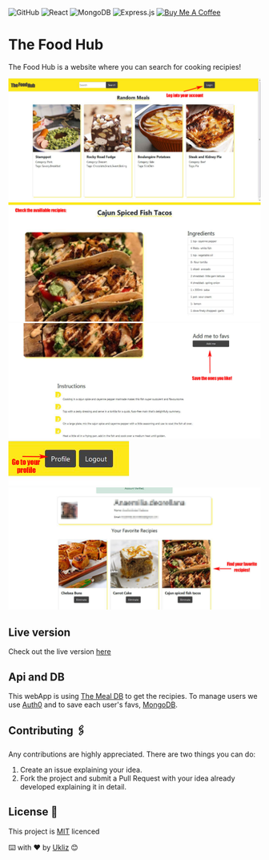 ![GitHub](https://img.shields.io/github/license/Uklizdev/The-Food-Hub?style=for-the-badge) ![React](https://img.shields.io/badge/React-20232A?style=for-the-badge&logo=react&logoColor=61DAFB) ![MongoDB](https://img.shields.io/badge/MongoDB-4EA94B?style=for-the-badge&logo=mongodb&logoColor=white) <img alt="Express.js" src="https://img.shields.io/badge/express.js-%23404d59.svg?style=for-the-badge&logo=express&logoColor=%2361DAFB"/> <a href="https://www.buymeacoffee.com/ukliz" target="_blank"> <img src="https://cdn.buymeacoffee.com/buttons/default-orange.png" alt="Buy Me A Coffee" height="28" width="130"></a>

# The Food Hub

The Food Hub is a website where you can search for cooking recipies!

![MainScreen](./Images/Main-Screen.JPG)
![Recipie1](./Images/Recipie1.JPG)
![Recipie2](./Images/Recipie2.JPG)
![ProfileButton](./Images/Profile-Button.JPG)
![Profile](./Images/Profile.JPG)

## Live version

Check out the live version [here](https://the-foodhub.herokuapp.com/)

## Api and DB

This webApp is using [The Meal DB](https://www.themealdb.com/) to get the recipies. To manage users we use [Auth0](https://auth0.com/) and to save each user's favs, [MongoDB](https://www.mongodb.com/).

## Contributing 🖇️

Any contributions are highly appreciated. There are two things you can do:

1. Create an issue explaining your idea.
2. Fork the project and submit a Pull Request with your idea already developed explaining it in detail.

## License 📄

This project is [MIT](https://choosealicense.com/licenses/mit/) licenced

⌨️ with ❤️ by [Ukliz](https://github.com/Uklizdev) 😊
